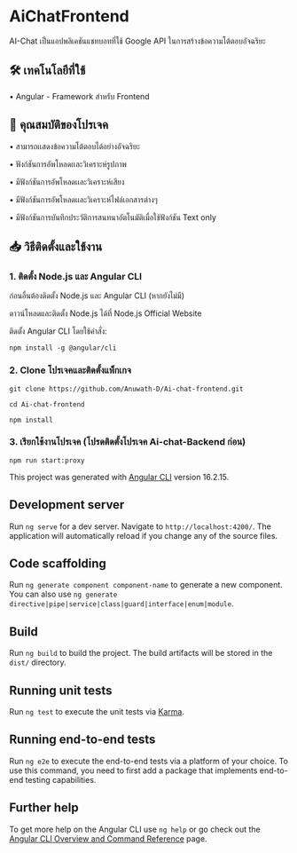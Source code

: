 # AiChatFrontend

AI-Chat เป็นแอปพลิเคชันแชทบอทที่ใช้ Google API ในการสร้างข้อความโต้ตอบอัจฉริยะ

## 🛠 เทคโนโลยีที่ใช้

•  Angular - Framework สำหรับ Frontend

## 📌 คุณสมบัติของโปรเจค

• สามารถเเสดงข้อความโต้ตอบได้อย่างอัจฉริยะ

• ฟังก์ชันการอัพโหลดเเละวิเคราะห์รูปภาพ

• มีฟังก์ชันการอัพโหลดเเละวิเคราะห์เสียง

• มีฟังก์ชันการอัพโหลดเเละวิเคราะห์ไฟล์เอกสารต่างๆ

• มีฟังก์ชันการบันทึกประวัติการสนทนาอัตโนมัติเมื่อใช้ฟังก์ชัน Text only


## 📥 วิธีติดตั้งและใช้งาน

### 1. ติดตั้ง Node.js และ Angular CLI

ก่อนอื่นต้องติดตั้ง Node.js และ Angular CLI (หากยังไม่มี)

ดาวน์โหลดและติดตั้ง Node.js ได้ที่ Node.js Official Website

ติดตั้ง Angular CLI โดยใช้คำสั่ง:

```
npm install -g @angular/cli
```

### 2. Clone โปรเจคและติดตั้งแพ็กเกจ

```
git clone https://github.com/Anuwath-D/Ai-chat-frontend.git

cd Ai-chat-frontend

npm install
```

### 3. เรียกใช้งานโปรเจค  (โปรดติดตั้งโปรเจค Ai-chat-Backend ก่อน)

```
npm run start:proxy
```

This project was generated with [Angular CLI](https://github.com/angular/angular-cli) version 16.2.15.

## Development server

Run `ng serve` for a dev server. Navigate to `http://localhost:4200/`. The application will automatically reload if you change any of the source files.

## Code scaffolding

Run `ng generate component component-name` to generate a new component. You can also use `ng generate directive|pipe|service|class|guard|interface|enum|module`.

## Build

Run `ng build` to build the project. The build artifacts will be stored in the `dist/` directory.

## Running unit tests

Run `ng test` to execute the unit tests via [Karma](https://karma-runner.github.io).

## Running end-to-end tests

Run `ng e2e` to execute the end-to-end tests via a platform of your choice. To use this command, you need to first add a package that implements end-to-end testing capabilities.

## Further help

To get more help on the Angular CLI use `ng help` or go check out the [Angular CLI Overview and Command Reference](https://angular.io/cli) page.

